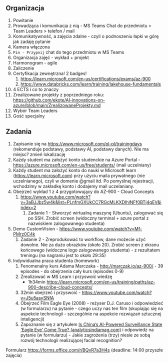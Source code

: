 ## Organizacja
1. Powitanie
1. Prowadząca i komunikacja z nią - MS Teams Chat do przedmiotu > Team Leaders > telefon / mail 
1. Komunikatywność, a zajęcia zdalne - czyli o podnoszeniu łapki w górę jak zadaję pytanie
1. Kamera włączona
1. `Pin - Przypnij` chat do tego przedmiotu w MS Teams
1. Organizacja zajęć - wykład + projekt
1. Harmonogram - agile
1. Zaliczenie
1. Certyfikacja zewnętrzna! 2 badges!
    1. https://learn.microsoft.com/en-us/certifications/exams/az-900
    1. https://www.databricks.com/learn/training/lakehouse-fundamentals 
1. 4 ECTS i co to znaczy
1. Zrealizowane projekty z poprzedniego roku: https://github.com/ekote/AI-innovations-on-azure/blob/main/ZrealizowaneProjekty.md 
1. Wybór Team Leaders
1. Gość specjalny


## Zadania
1. Zapisanie się na https://www.microsoft.com/pl-pl/trainingdays (rekomenduje podstawy, podstawy AI, podstawy danych). Nie ma miejsc? zmień lokalizację
1. Każdy student ma założyć konto studenckie na Azure Portal - https://azure.microsoft.com/en-us/free/students/ (mail uczelniany)
1. Każdy student ma założyć konto do nauki w Microsoft learn (https://learn.microsoft.com) przy użyciu maila prywatnego (nie uczelnianego), czyli w domenie @gmail itd. Po pomyślnej rejestracji, wchodzimy w zakładkę konto i dodajemy mail uczelaniany. 
1. Obejrzeć wykład 1 z 4 przygotowujący do AZ-900 - Cloud Concepts
    1. https://www.youtube.com/watch?v=3aBJJbz5w4k&list=PLnfmGXUkCC7RGcMLKXDIhlNFf0BTj4qEV&index=2 
        1. Zadanie 1 - Stworzyć wirtualną maszynę (Ubuntu), zalogować się po SSH. Zrobić screen (widoczny terminal + azure portal z nazwiskiem zalogowanego studenta)
1. Demo CustomVision - https://www.youtube.com/watch?v=Mf-PMrz0C4k
    1. Zadanie 2 - Zreprodukować to workflow, dane możecie użyć dowolne. Nie za dużo obrazków (około 20). Zrobić screen z ekranu końcowego (widoczne logo zalogowanego studenta) - z rezultatem treningu (na nagraniu jest to około 29:35)
1. Indywidualna praca studenta (homework)
    1.  Fenomenalny kurs Adama Marczaka - http://marczak.io/az-900/ - 39 episodes - do obejrzenia cały kurs (episodes 0-9)
    1.  Zrealizować w MS Learn i przyswoić wiedzę
        - 1h34min https://learn.microsoft.com/en-us/training/paths/az-900-describe-cloud-concepts/  
    1. 32min obejrzeć i przyswoić - https://www.youtube.com/watch?v=J5u5asySNfA 
    1. Obejrzeć Film Eagle Eye (2008) - reżyser D.J. Caruso i odpowiedzieć (w formularzu) na pytanie - czego uczy nas ten film (skupiając się na aspekcie technologii - szczególnie na aspekcie rozwiązań sztucznej inteligencji)
    1. Zapoznanie się z artykułem [Is China’s AI-Powered Surveillance State ‘Eagle Eye’ Come True? (analyticsindiamag.com)](https://analyticsindiamag.com/has-chinas-ai-powered-surveillance-state-eagle-eye-come-true/) i odpowiedz na pytanie (w formularzu) - Jakie zagrożenia (trzy) niesie ze sobą rozwój technologii realizującej facial recognition?



Formularz https://forms.office.com/r/BQvR7a3H4s (deadline: 14:00 przyszłe zajęcia)
